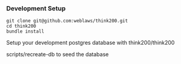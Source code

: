 ### Development Setup

````
git clone git@github.com:weblaws/think200.git
cd think200
bundle install
````

Setup your development postgres database with think200/think200

scripts/recreate-db to seed the database
 
